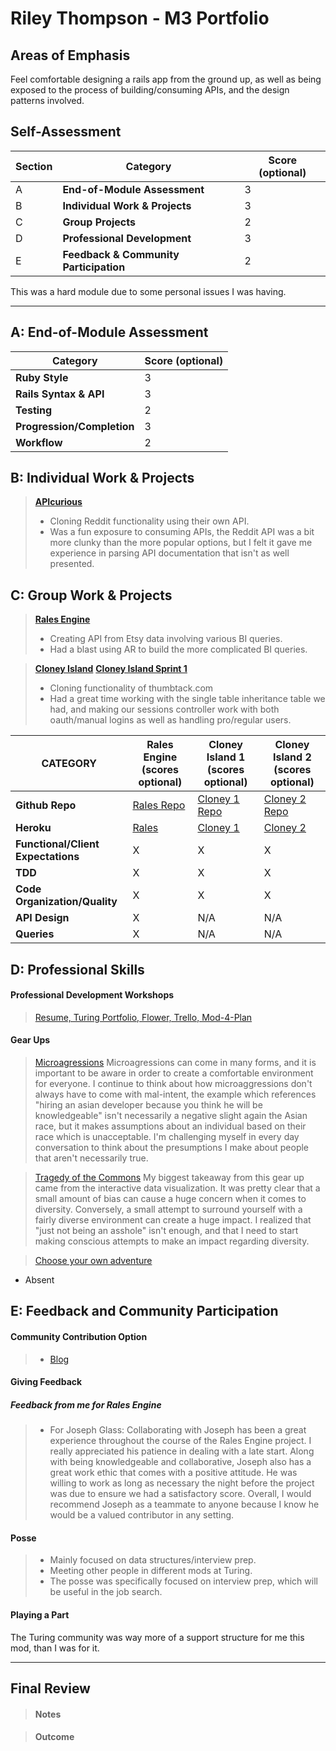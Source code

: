 # Riley Thompson - M3 Portfolio

## Areas of Emphasis

Feel comfortable designing a rails app from the ground up, as well as being exposed
to the process of building/consuming APIs, and the design patterns involved.

## Self-Assessment

| Section | Category | Score (optional) |
| --- | ----- | --- |
| A | **End-of-Module Assessment** | 3|
| B | **Individual Work & Projects** | 3 |
| C | **Group Projects** | 2 |
| D | **Professional Development** | 3 |
| E | **Feedback & Community Participation** | 2 |

This was a hard module due to some personal issues I was having.

-----------------------

## A: End-of-Module Assessment

| Category | Score (optional) |
| ----- | --- |
| **Ruby Style** | 3 |
| **Rails Syntax & API** | 3 |
| **Testing** | 2 |
| **Progression/Completion** | 3 |
| **Workflow** | 2 |

## B: Individual Work & Projects

> **[APIcurious](https://github.com/ryt11/reddit_clone)**
>* Cloning Reddit functionality using their own API.
>* Was a fun exposure to consuming APIs, the Reddit API was a bit more clunky than the more popular options, but I felt it
gave me experience in parsing API documentation that isn't as well presented.


## C: Group Work & Projects

> **[Rales Engine](https://github.com/glassjoseph/rails_engine)**
>* Creating API from Etsy data involving various BI queries.
>* Had a blast using AR to build the more complicated BI queries.

> **[Cloney Island](https://github.com/NicholasJacques/corkboard)**
> **[Cloney Island Sprint 1](https://github.com/NicholasJacques/corkboard)**
>* Cloning functionality of thumbtack.com
>* Had a great time working with the single table inheritance table we had, and making our
sessions controller work with both oauth/manual logins as well as handling pro/regular users.

| CATEGORY | Rales Engine (scores optional) | Cloney Island 1 (scores optional) | Cloney Island 2 (scores optional) |
| --- | --- | --- | --- |
| **Github Repo** | [Rales Repo](https://github.com/glassjoseph/rails_engine) | [Cloney 1 Repo](https://github.com/NicholasJacques/corkboard) | [Cloney 2 Repo](https://github.com/samlandfried/fair_bnb) |
| **Heroku** | [Rales](https://) | [Cloney 1](https://) | [Cloney 2](https://) |
| **Functional/Client Expectations** | X | X | X |
| **TDD** | X | X | X |
| **Code Organization/Quality** | X | X | X |
| **API Design** | X | N/A | N/A |
| **Queries** | X | N/A | N/A |


## D: Professional Skills

#### **Professional Development Workshops**
> [Resume, Turing Portfolio, Flower, Trello, Mod-4-Plan](https://github.com/turingschool/career-development-curriculum/blob/master/deliverable_submissions/1701-b/<your_name>.md)

#### **Gear Ups**

> [Microagressions](https://github.com/turingschool/gear-up/blob/master/microaggressions_original.markdown)
Microagressions can come in many forms, and it is important to be aware in order to create a comfortable environment for everyone.
I continue to think about how microaggressions don't always have to come with mal-intent, the example which references "hiring an asian developer because you think he will be knowledgeable" isn't necessarily a negative slight again the Asian race, but it makes assumptions about an individual based on their race which is unacceptable. I'm challenging myself in every day conversation to think about the presumptions I make about people that aren't necessarily true.


> [Tragedy of the Commons](https://github.com/turingschool/gear-up/blob/master/tragedy_of_the_commons.markdown)
My biggest takeaway from this gear up came from the interactive data visualization. It was pretty clear that a small amount of bias can cause a huge concern when it comes to diversity. Conversely, a small attempt to surround yourself with a fairly diverse environment can create a huge impact. I realized that "just not being an asshole" isn't enough, and that I need to start making conscious attempts to make an impact regarding diversity.

> [Choose your own adventure](https://github.com/turingschool/gear-up/)
* Absent


## E: Feedback and Community Participation

#### **Community Contribution Option**
>* [Blog](https://medium.com/@rileythompson/setting-up-a-simple-sinatra-blog-app-db56dda4c280)

#### **Giving Feedback**

##### Feedback from me for Rales Engine

  >* For Joseph Glass:
  Collaborating with Joseph has been a great experience throughout the course of the Rales Engine project. I really appreciated his patience in dealing with a late start. Along with being knowledgeable and collaborative, Joseph also has a great work ethic that comes with a positive attitude. He was willing to work as long as necessary the night before the project was due to ensure we had a satisfactory score. Overall, I would recommend Joseph as a teammate to anyone because I know he would be a valued contributor in any setting.

#### **Posse**
  >* Mainly focused on data structures/interview prep.
  >* Meeting other people in different mods at Turing.
  >* The posse was specifically focused on interview prep, which will be useful in the job search.

#### **Playing a Part**

The Turing community was way more of a support structure for me this mod, than I was for it.

------------------

## Final Review

> #### Notes

> #### Outcome
